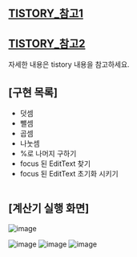 [TISTORY_참고1](https://sojung118.tistory.com/12)
---------------------------------------
[TISTORY_참고2](https://sojung118.tistory.com/13)
---------------------------------------

자세한 내용은 tistory 내용을 참고하세요.

## [구현 목록]
* 덧셈
* 뺄셈
* 곱셈
* 나눗셈
* %로 나머지 구하기
* focus 된 EditText 찾기
* focus 된 EditText 초기화 시키기


```
```


## [계산기 실행 화면]

![image](https://github.com/user-attachments/assets/f2295bf1-a6e0-4062-b098-c41581f56f2a)


![image](https://github.com/user-attachments/assets/fcf7fb23-95ff-483d-83ec-5017df608dc6)
![image](https://github.com/user-attachments/assets/96ad6697-5413-4d47-a478-db5864fa99ff)
![image](https://github.com/user-attachments/assets/025414d8-d6fc-41ec-aea1-5cfdf600cc97)


